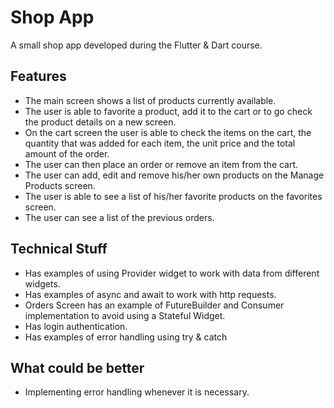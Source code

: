 # Shop App

A small shop app developed during the Flutter & Dart course.

## Features

- The main screen shows a list of products currently available.
- The user is able to favorite a product, add it to the cart or to go check the product details on a new screen.
- On the cart screen the user is able to check the items on the cart, the quantity that was added for each item, the unit price and the total amount of the order.
- The user can then place an order or remove an item from the cart.
- The user can add, edit and remove his/her own products on the Manage Products screen.
- The user is able to see a list of his/her favorite products on the favorites screen.
- The user can see a list of the previous orders.


## Technical Stuff

- Has examples of using Provider widget to work with data from different widgets.
- Has examples of async and await to work with http requests.
- Orders Screen has an example of FutureBuilder and Consumer implementation to avoid using a Stateful Widget.
- Has login authentication.
- Has examples of error handling using try & catch

## What could be better

- Implementing error handling whenever it is necessary.
